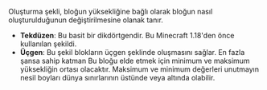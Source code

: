 Oluşturma şekli, bloğun yüksekliğine bağlı olarak bloğun nasıl oluşturulduğunun değiştirilmesine olanak tanır.

* **Tekdüzen**: Bu basit bir dikdörtgendir. Bu Minecraft 1.18'den önce kullanılan şekildi.
* **Üçgen**: Bu şekil blokların üçgen şeklinde oluşmasını sağlar. En fazla şansa sahip katman Bu bloğu elde etmek için minimum ve maksimum yüksekliğin ortası olacaktır. Maksimum ve minimum değerleri unutmayın nesil boyları dünya sınırlarının üstünde veya altında olabilir.